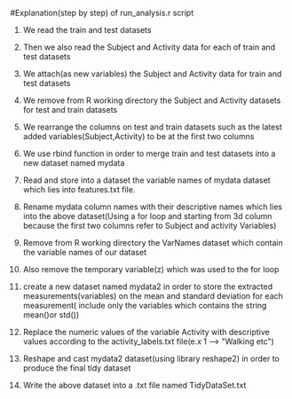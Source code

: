 #Explanation(step by step) of run_analysis.r script

1. We read the train and test datasets 

2. Then we also read the Subject and Activity data for each of train and test datasets

3. We attach(as new variables) the Subject and Activity data for train and test datasets

4. We remove from R working directory the Subject and Activity datasets for test and train datasets

5. We rearrange the columns on test and train datasets such as the latest added variables(Subject,Activity) to be at the
first two columns

6. We use rbind function in order to merge train and test datasets into a new dataset named mydata

7. Read and store into a dataset the variable names of mydata dataset which lies into features.txt file.

8. Rename mydata column names with their descriptive names which lies into the above dataset(Using a for loop and
starting from 3d column because the first two columns refer to Subject and activity Variables)

9. Remove from R working directory the VarNames dataset which contain the variable names of our dataset

10. Also remove the temporary variable(z) which was used to the for loop

11. create a new dataset named mydata2 in order to store the extracted measurements(variables) on the mean and standard deviation for each measurement(
include only the variables which contains the string mean()or std())

12. Replace the numeric values of the variable Activity with descriptive values according to the activity_labels.txt file(e.x 1 --> "Walking etc")

13. Reshape and cast mydata2 dataset(using library reshape2) in order to produce the final tidy dataset

14. Write the above dataset into a .txt file named TidyDataSet.txt
